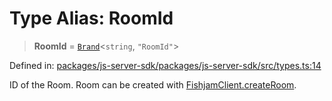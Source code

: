 # Type Alias: RoomId

> **RoomId** = [`Brand`](Brand.md)\<`string`, `"RoomId"`\>

Defined in: [packages/js-server-sdk/packages/js-server-sdk/src/types.ts:14](https://github.com/fishjam-cloud/js-server-sdk/blob/e133f8a6825619e67537d43e8483134d23c7dce1/packages/js-server-sdk/src/types.ts#L14)

ID of the Room.
Room can be created with [FishjamClient.createRoom](../classes/FishjamClient.md#createroom).
